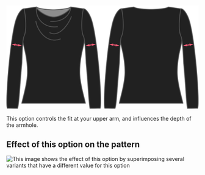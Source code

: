 ![The biceps ease option on Diana](./bicepsease.svg)

This option controls the fit at your upper arm, and influences the depth of the armhole.

## Effect of this option on the pattern

![This image shows the effect of this option by superimposing several variants that have a different value for this option](diana\_bicepsease\_sample.svg "Effect of this option on the pattern")
